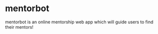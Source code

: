 # mentorbot
mentorbot is an online mentorship web app which will guide users to find their mentors!
